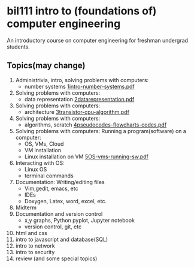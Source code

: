 # bil111 intro to (foundations of) computer engineering

An introductory course on computer engineering for freshman undergrad students.

## Topics(may change)
1. Administrivia, intro, solving problems with computers: 
   - number systems
   [1intro-number-systems.pdf](lectures/1intro-number-systems.pdf)
2. Solving problems with computers: 
   - data representation
   [2datarepresentation.pdf](lectures/2datarepresentation.pdf)
3. Solving problems with computers: 
   - architecture
   [3transistor-cpu-algorithm.pdf](lectures/3transistor-cpu-algorithm.pdf)
4. Solving problems with computers: 
   - algorithms, scratch
    [4pseudocodes-flowcharts-codes.pdf](lectures/4pseudocodes-flowcharts-codes.pdf)
5. Solving problems with computers: Running a program(software) on a computer: 
   - OS, VMs, Cloud
   - VM installation
   - Linux installation on VM
    [5OS-vms-running-sw.pdf](lectures/5OS-vms-running-sw.pdf)
6. Interacting with OS:
   - Linux OS
   - terminal commands
7. Documentation: Writing/editing files
   - Vim,gedit, emacs, etc
   - IDEs
   - Doxygen, Latex,  word, excel, etc.
8. Midterm
9.  Documentation and version control
    - x,y graphs, Python pyplot, Jupyter notebook
    - version control, git, etc
10. html and css
11. intro to javascript and database(SQL)
12. intro to network
13. intro to security
14. review (and some special topics)
